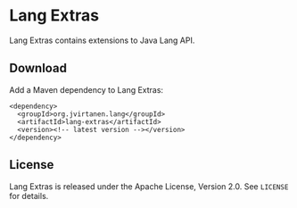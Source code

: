 Lang Extras
===========

Lang Extras contains extensions to Java Lang API.


Download
--------

Add a Maven dependency to Lang Extras:

    <dependency>
      <groupId>org.jvirtanen.lang</groupId>
      <artifactId>lang-extras</artifactId>
      <version><!-- latest version --></version>
    </dependency>


License
-------

Lang Extras is released under the Apache License, Version 2.0. See `LICENSE`
for details.
